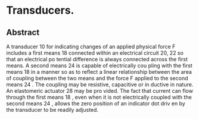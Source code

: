 # Transducers.

## Abstract
A transducer 10 for indicating changes of an applied physical force F includes a first means 18 connected within an electrical circuit 20, 22 so that an electrical po tential difference is always connected across the first means. A second means 24 is capable of electrically cou pling with the first means 18 in a manner so as to reflect a linear relationship between the area of coupling between the two means and the force F applied to the second means 24 . The coupling may be resistive, capacitive or in ductive in nature. An elastomeric actuator 28 may be pro vided. The fact that current can flow through the first means 18 , even when it is not electrically coupled with the second means 24 , allows the zero position of an indicator dot driv en by the transducer to be readily adjusted.